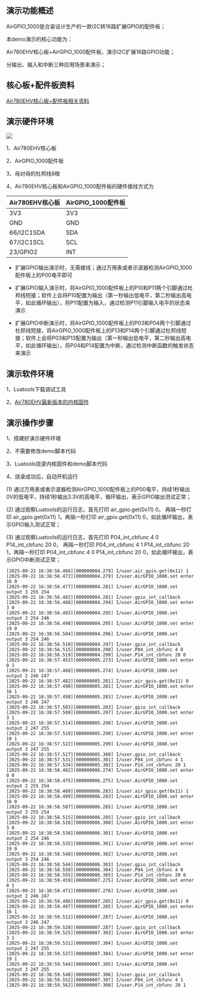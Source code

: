 
## 演示功能概述

AirGPIO_1000是合宙设计生产的一款I2C转16路扩展GPIO的配件板；

本demo演示的核心功能为：

Air780EHV核心板+AirGPIO_1000配件板，演示I2C扩展16路GPIO功能；

分输出、输入和中断三种应用场景来演示；


## 核心板+配件板资料

[Air780EHV核心板+配件板相关资料](https://docs.openluat.com/air780ehv/product/shouce/)

## 演示硬件环境

![](https://docs.openluat.com/accessory/AirGPIO_1000/image/connect_Air780EHV.jpg)

1、Air780EHV核心板

2、AirGPIO_1000配件板

3、母对母的杜邦线8根

4、Air780EHV核心板和AirGPIO_1000配件板的硬件接线方式为

| Air780EHV核心板 | AirGPIO_1000配件板 |
| ------------ | ------------------ |
|     3V3     |         3V3        |
|     GND   |         GND        |
| 66/I2C1SDA |         SDA        |
| 67/I2C1SCL |         SCL        |
|   23/GPIO2   |         INT        |

- 扩展GPIO输出演示时，无需接线；通过万用表或者示波器检测AirGPIO_1000配件板上的P00电平即可

- 扩展GPIO输入演示时，将AirGPIO_1000配件板上的P10和P11两个引脚通过杜邦线短接；软件上会将P10配置为输出（第一秒输出低电平，第二秒输出高电平，如此循环输出），将P11配置为输入，通过检测P11引脚输入电平的状态来演示

- 扩展GPIO中断演示时，将AirGPIO_1000配件板上的P03和P04两个引脚通过杜邦线短接，将AirGPIO_1000配件板上的P13和P14两个引脚通过杜邦线短接；软件上会将P03和P13配置为输出（第一秒输出低电平，第二秒输出高电平，如此循环输出），将P04和P14配置为中断，通过检测中断函数的触发状态来演示


## 演示软件环境

1、Luatools下载调试工具

2、[Air780EHV最新版本的内核固件](https://docs.openluat.com/air780ehv/luatos/firmware/version/)


## 演示操作步骤

1、搭建好演示硬件环境

2、不需要修改demo脚本代码

3、Luatools烧录内核固件和demo脚本代码

4、烧录成功后，自动开机运行

   (1) 通过万用表或者示波器检测AirGPIO_1000配件板上的P00电平，持续1秒输出0V的低电平，持续1秒输出3.3V的高电平，循环输出，表示GPIO输出测试正常；

   (2) 通过观察Luatools的运行日志，首先打印 air_gpio.get(0x11) 0， 再隔一秒打印 air_gpio.get(0x11) 1，再隔一秒打印 air_gpio.get(0x11) 0，如此循环输出，表示GPIO输入测试正常；

   (3) 通过观察Luatools的运行日志，首先打印 P04_int_cbfunc 4 0      P14_int_cbfunc 20 0， 再隔一秒打印  P04_int_cbfunc 4 1      P14_int_cbfunc 20 1，再隔一秒打印 P04_int_cbfunc 4 0      P14_int_cbfunc 20 0，如此循环输出，表示GPIO中断测试正常；

```
[2025-09-22 16:38:56.466][000000004.279] I/user.air_gpio.get(0x11) 1
[2025-09-22 16:38:56.472][000000004.279] I/user.AirGPIO_1000.set enter 16 0
[2025-09-22 16:38:56.477][000000004.281] I/user.AirGPIO_1000.set output 3 255 254
[2025-09-22 16:38:56.482][000000004.281] I/user.gpio_int_callback
[2025-09-22 16:38:56.488][000000004.294] I/user.AirGPIO_1000.set enter 3 0
[2025-09-22 16:38:56.493][000000004.295] I/user.AirGPIO_1000.set output 2 254 246
[2025-09-22 16:38:56.498][000000004.295] I/user.AirGPIO_1000.set enter 19 0
[2025-09-22 16:38:56.504][000000004.296] I/user.AirGPIO_1000.set output 3 254 246
[2025-09-22 16:38:56.510][000000004.297] I/user.gpio_int_callback
[2025-09-22 16:38:56.515][000000004.298] I/user.P04_int_cbfunc 4 0
[2025-09-22 16:38:56.519][000000004.299] I/user.P14_int_cbfunc 20 0
[2025-09-22 16:38:57.453][000000005.273] I/user.AirGPIO_1000.set enter 0 1
[2025-09-22 16:38:57.468][000000005.274] I/user.AirGPIO_1000.set output 2 246 247
[2025-09-22 16:38:57.482][000000005.281] I/user.air_gpio.get(0x11) 0
[2025-09-22 16:38:57.490][000000005.281] I/user.AirGPIO_1000.set enter 16 1
[2025-09-22 16:38:57.498][000000005.283] I/user.AirGPIO_1000.set output 3 246 247
[2025-09-22 16:38:57.503][000000005.283] I/user.gpio_int_callback
[2025-09-22 16:38:57.509][000000005.297] I/user.AirGPIO_1000.set enter 3 1
[2025-09-22 16:38:57.514][000000005.298] I/user.AirGPIO_1000.set output 2 247 255
[2025-09-22 16:38:57.519][000000005.298] I/user.AirGPIO_1000.set enter 19 1
[2025-09-22 16:38:57.522][000000005.299] I/user.AirGPIO_1000.set output 3 247 255
[2025-09-22 16:38:57.527][000000005.300] I/user.gpio_int_callback
[2025-09-22 16:38:57.531][000000005.301] I/user.P04_int_cbfunc 4 1
[2025-09-22 16:38:57.534][000000005.302] I/user.P14_int_cbfunc 20 1
[2025-09-22 16:38:58.462][000000006.274] I/user.AirGPIO_1000.set enter 0 0
[2025-09-22 16:38:58.475][000000006.275] I/user.AirGPIO_1000.set output 2 255 254
[2025-09-22 16:38:58.489][000000006.283] I/user.air_gpio.get(0x11) 1
[2025-09-22 16:38:58.499][000000006.283] I/user.AirGPIO_1000.set enter 16 0
[2025-09-22 16:38:58.507][000000006.285] I/user.AirGPIO_1000.set output 3 255 254
[2025-09-22 16:38:58.515][000000006.285] I/user.gpio_int_callback
[2025-09-22 16:38:58.526][000000006.300] I/user.AirGPIO_1000.set enter 3 0
[2025-09-22 16:38:58.530][000000006.301] I/user.AirGPIO_1000.set output 2 254 246
[2025-09-22 16:38:58.535][000000006.301] I/user.AirGPIO_1000.set enter 19 0
[2025-09-22 16:38:58.540][000000006.302] I/user.AirGPIO_1000.set output 3 254 246
[2025-09-22 16:38:58.544][000000006.303] I/user.gpio_int_callback
[2025-09-22 16:38:58.550][000000006.304] I/user.P04_int_cbfunc 4 0
[2025-09-22 16:38:58.555][000000006.305] I/user.P14_int_cbfunc 20 0
[2025-09-22 16:38:59.459][000000007.275] I/user.AirGPIO_1000.set enter 0 1
[2025-09-22 16:38:59.471][000000007.276] I/user.AirGPIO_1000.set output 2 246 247
[2025-09-22 16:38:59.486][000000007.285] I/user.air_gpio.get(0x11) 0
[2025-09-22 16:38:59.497][000000007.285] I/user.AirGPIO_1000.set enter 16 1
[2025-09-22 16:38:59.512][000000007.287] I/user.AirGPIO_1000.set output 3 246 247
[2025-09-22 16:38:59.520][000000007.287] I/user.gpio_int_callback
[2025-09-22 16:38:59.525][000000007.303] I/user.AirGPIO_1000.set enter 3 1
[2025-09-22 16:38:59.531][000000007.304] I/user.AirGPIO_1000.set output 2 247 255
[2025-09-22 16:38:59.537][000000007.304] I/user.AirGPIO_1000.set enter 19 1
[2025-09-22 16:38:59.544][000000007.305] I/user.AirGPIO_1000.set output 3 247 255
[2025-09-22 16:38:59.548][000000007.306] I/user.gpio_int_callback
[2025-09-22 16:38:59.552][000000007.307] I/user.P04_int_cbfunc 4 1
[2025-09-22 16:38:59.562][000000007.308] I/user.P14_int_cbfunc 20 1

```

